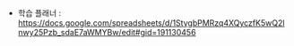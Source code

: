 - 학습 플래너 : https://docs.google.com/spreadsheets/d/1StygbPMRzq4XQyczfK5wQ2lnwy25Pzb_sdaE7aWMYBw/edit#gid=191130456
